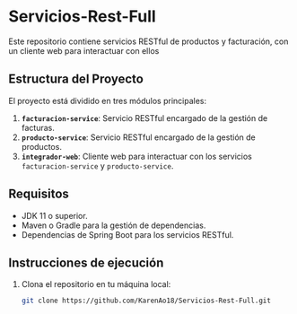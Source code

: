 # Servicios-Rest-Full
Este repositorio contiene servicios RESTful de productos y facturación, con un cliente web para interactuar con ellos

## Estructura del Proyecto

El proyecto está dividido en tres módulos principales:

1. **`facturacion-service`**: Servicio RESTful encargado de la gestión de facturas.
2. **`producto-service`**: Servicio RESTful encargado de la gestión de productos.
3. **`integrador-web`**: Cliente web para interactuar con los servicios `facturacion-service` y `producto-service`.

## Requisitos

- JDK 11 o superior.
- Maven o Gradle para la gestión de dependencias.
- Dependencias de Spring Boot para los servicios RESTful.

## Instrucciones de ejecución

1. Clona el repositorio en tu máquina local:

   ```bash
   git clone https://github.com/KarenAo18/Servicios-Rest-Full.git
